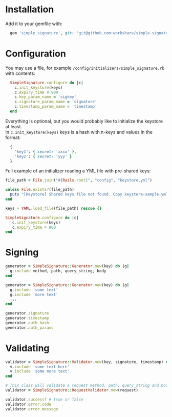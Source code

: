 # Installation

Add it to your gemfile with:

```ruby
  gem 'simple_signature', git: 'git@github.com:workshare/simple-signature-ruby.git'
```

# Configuration

You may use a file, for example `/config/initializers/simple_signature.rb` with contents:

```ruby
  SimpleSignature.configure do |c|
    c.init_keystore(keys)  
    c.expiry_time = 900  
    c.key_param_name = 'sigkey'  
    c.signature_param_name = 'signature'  
    c.timestamp_param_name = 'timestamp'  
  end  
```

Everything is optional, but you would probably like to initialize the keystore at least.  
In `c.init_keystore(keys)` keys is a hash with n-keys and values in the format:

```ruby
  {
    'key1': { secret: 'xxxx' },
    'key2': { secret: 'yyy' }
  }
```

Full example of an initializer reading a YML file with pre-shared keys:

```ruby
file_path = File.join("#{Rails.root}", "config", "keystore.yml")

unless File.exists?(file_path)
  puts "[Keystore] Shared keys file not found. Copy keystore-sample.yml to keystore.yml"
end

keys = YAML.load_file(file_path) rescue {}

SimpleSignature.configure do |c|
   c.init_keystore(keys)
   c.expiry_time = 900
end
```

# Signing

```ruby
generator = SimpleSignature::Generator.new(key) do |g|
  g.include method, path, query_string, body
end
```

```ruby
generator = SimpleSignature::Generator.new(key) do |g|
  g.include 'some text'
  g.include 'more text'
  ...
end
```

```ruby
generator.signature
generator.timestamp
generator.auth_hash
generator.auth_params
```

# Validating

```ruby
validator = SimpleSignature::Validator.new(key, signature, timestamp) do |v|
  v.include 'some text here'
  v.include 'some more text'
end
```

```ruby
# This class will validate a request method, path, query_string and body
validator = SimpleSignature::RequestValidator.new(request)
```

```ruby
validator.success? # true or false
validator.error.code
validator.error.message
```
